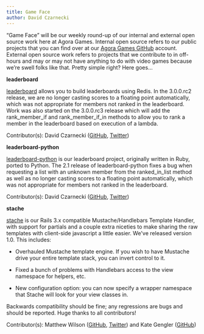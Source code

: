 ```yaml
---
title: Game Face
author: David Czarnecki
---
```

“Game Face” will be our weekly round-up of our internal and external open source work here at Agora Games. Internal open source refers to our public projects that you can find over at our [Agora Games GitHub](https://github.com/agoragames/) account. External open source work refers to projects that we contribute to in off-hours and may or may not have anything to do with video games because we’re swell folks like that. Pretty simple right? Here goes…

 **leaderboard**

 [leaderboard](https://github.com/agoragames/leaderboard/) allows you to build leaderboards using Redis. In the 3.0.0.rc2 release, we are no longer casting scores to a floating point automatically, which was not appropriate for members not ranked in the leaderboard. Work was also started on the 3.0.0.rc3 release which will add the rank_member_if and rank_member_if_in methods to allow you to rank a member in the leaderboard based on execution of a lambda.

 Contributor(s): David Czarnecki ([GitHub](https://github.com/czarneckid/), [Twitter](https://twitter.com/czarneckid))

 **leaderboard-python**

 [leaderboard-python](https://github.com/agoragames/leaderboard-python) is our leaderboard project, originally written in Ruby, ported to Python. The 2.1 release of leaderboard-python fixes a bug when requesting a list with an unknown member from the ranked_in_list method as well as no longer casting scores to a floating point automatically, which was not appropriate for members not ranked in the leaderboard.

 Contributor(s): David Czarnecki ([GitHub](https://github.com/czarneckid/), [Twitter](https://twitter.com/czarneckid))

 **stache**

 [stache](https://github.com/agoragames/stache) is our Rails 3.x compatible Mustache/Handlebars Template Handler, with support for partials and a couple extra niceties to make sharing the raw templates with client-side javascript a little easier. We've released version 1.0. This includes:

- Overhauled Mustache template engine. If you wish to have Mustache drive your entire template stack, you can invert control to it.

- Fixed a bunch of problems with Handlebars access to the view namespace for helpers, etc.

- New configuration option: you can now specify a wrapper namespace that Stache will look for your view classes in.

Backwards compatibility should be fine; any regressions are bugs and should be reported. Huge thanks to all contributors!

 Contributor(s): Matthew Wilson ([GitHub](https://github.com/hypomodern/), [Twitter](https://twitter.com/hypomodern)) and Kate Gengler ([GitHub](https://github.com/kategengler))
